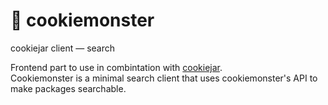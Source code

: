 # 🍪 cookiemonster
cookiejar client — search

Frontend part to use in combintation with [cookiejar](https://github.com/BenMann/cookiejar).   
Cookiemonster is a minimal search client that uses cookiemonster's API to make packages searchable.
